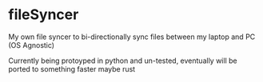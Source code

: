 # fileSyncer
My own file syncer to bi-directionally sync files between my laptop and PC (OS Agnostic)

Currently being protoyped in python and un-tested, eventually will be ported to something faster maybe rust

